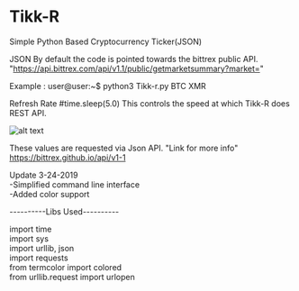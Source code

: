 # Tikk-R
Simple Python Based Cryptocurrency Ticker(JSON)

JSON
By default the code is pointed towards the bittrex public API. 
"https://api.bittrex.com/api/v1.1/public/getmarketsummary?market="

Example :   user@user:~\$ python3 Tikk-r.py BTC XMR

Refresh Rate
#time.sleep(5.0)
This controls the speed at which Tikk-R does REST API. 

![alt text](http://www.terrorsoundz.com/Preview.png)


  These values are requested via Json API. 
  "Link for more info"  
  https://bittrex.github.io/api/v1-1  
  
  Update 3-24-2019  
  -Simplified command line interface  
  -Added color support  
  
  
----------Libs Used----------  

import time  
import sys  
import urllib, json  
import requests  
from termcolor import colored  
from urllib.request import urlopen  
  
